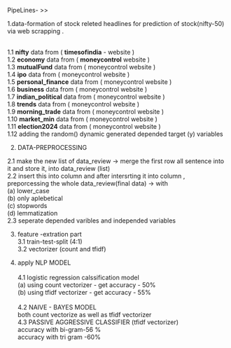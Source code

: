 PipeLines- >>

1.data-formation of stock releted headlines for prediction of stock(nifty-50) via web scrapping .
<br> <br>

  1.1  **nifty** data from (  **timesofindia** - website )<br>
  1.2  **economy** data from ( **moneycontrol** website )<br>
  1.3  **mutualFund** data from ( moneycontrol website )<br>
  1.4  **ipo** data from ( moneycontrol website )<br>
  1.5  **personal_finance** data from ( moneycontrol website )<br>
  1.6  **business** data from ( moneycontrol website )<br>
  1.7  **indian_political** data from ( moneycontrol website )<br>
  1.8  **trends** data from ( moneycontrol website )<br>
  1.9  **morning_trade** data from ( moneycontrol website )<br>
  1.10 **market_min** data from ( moneycontrol website )<br>
  1.11 **election2024** data from ( moneycontrol website )<br>
  1.12  adding the random() dynamic generated depended target (y) variables 

2. DATA-PREPROCESSING  <br>
  
  2.1  make the new list of data_review -> merge the first row all sentence into it and store it, into data_review (list)
  <br>
  2.2  insert this into column and after intersrting it into column , preporcessing the whole data_review(final data) -> with <br> (a) lower_case <br>  (b) only aplebetical <br> (c) stopwords <br> (d) lemmatization
  <br>
  2.3 seperate depended varibles and independed variables 
  <br>

 
3. feature -extration part
   <br>
   3.1 train-test-split (4:1)  <br>
   3.2 vectorizer (count and tfidf)<br>

4. apply NLP MODEL <br><br>
   4.1 logistic regression calssification model<br>
       (a) using count vectorizer - get accuracy - 50%<br>
       (b) using tfidf vectorizer - get accuracy - 55%<br>
       <br> 
   4.2 NAIVE - BAYES  MODEL<br>
        both count vectorize as well as tfidf vectorizer
         <br>
   4.3 PASSIVE AGGRESSIVE CLASSIFIER (tfidf vectorizer)<br>
       accuracy with bi-gram-56 %<br>
       accuracy with tri gram -60% 
       

  
  
  
   
   
  
  
